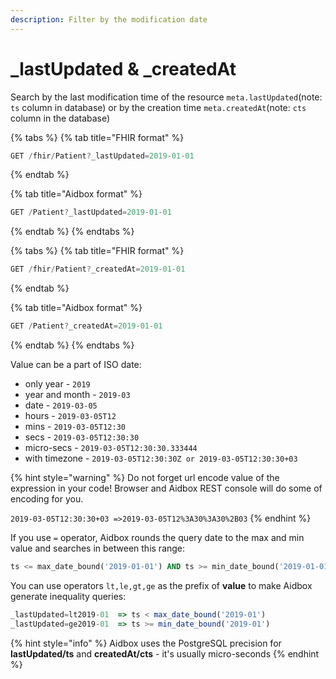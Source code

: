 ```yaml
---
description: Filter by the modification date
---
```


# \_lastUpdated & \_createdAt

Search by the last modification time of the resource   `meta.lastUpdated`(note: `ts` column in database) or by the creation time `meta.createdAt`(note: `cts` column in the database)&#x20;

{% tabs %}
{% tab title="FHIR format" %}
```javascript
GET /fhir/Patient?_lastUpdated=2019-01-01
```
{% endtab %}

{% tab title="Aidbox format" %}
```javascript
GET /Patient?_lastUpdated=2019-01-01
```
{% endtab %}
{% endtabs %}

{% tabs %}
{% tab title="FHIR format" %}
```javascript
GET /fhir/Patient?_createdAt=2019-01-01
```
{% endtab %}

{% tab title="Aidbox format" %}
```javascript
GET /Patient?_createdAt=2019-01-01
```
{% endtab %}
{% endtabs %}

Value can be a part of ISO date:

* only year  - `2019`
* year and month - `2019-03`
* date - `2019-03-05`
* hours - `2019-03-05T12`
* mins - `2019-03-05T12:30`
* secs - `2019-03-05T12:30:30`
* micro-secs - `2019-03-05T12:30:30.333444`
* with timezone -  `2019-03-05T12:30:30Z or 2019-03-05T12:30:30+03`

{% hint style="warning" %}
Do not forget url encode value of the expression in your code!  Browser and Aidbox REST console will do some of encoding for you.

`2019-03-05T12:30:30+03 =>2019-03-05T12%3A30%3A30%2B03`
{% endhint %}

If you use `=` operator, Aidbox rounds the query date to the max and min value and searches in between this range:

```sql
ts <= max_date_bound('2019-01-01') AND ts >= min_date_bound('2019-01-01')
```

You can use operators `lt,le,gt,ge` as the prefix of **value** to make Aidbox generate inequality queries:

```javascript
_lastUpdated=lt2019-01  => ts < max_date_bound('2019-01')
_lastUpdated=ge2019-01  => ts >= min_date_bound('2019-01')

```

{% hint style="info" %}
Aidbox uses the PostgreSQL precision for **lastUpdated/ts** and **createdAt/cts** - it's usually micro-seconds
{% endhint %}

